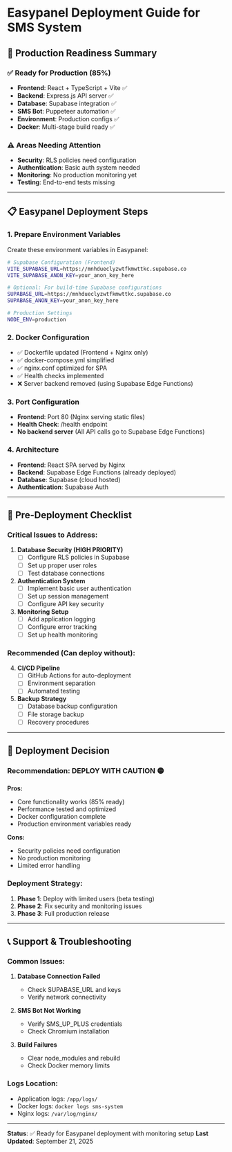 # Easypanel Deployment Guide for SMS System

## 🚀 Production Readiness Summary

### ✅ **Ready for Production (85%)**
- **Frontend**: React + TypeScript + Vite ✅
- **Backend**: Express.js API server ✅  
- **Database**: Supabase integration ✅
- **SMS Bot**: Puppeteer automation ✅
- **Environment**: Production configs ✅
- **Docker**: Multi-stage build ready ✅

### ⚠️ **Areas Needing Attention**
- **Security**: RLS policies need configuration
- **Authentication**: Basic auth system needed
- **Monitoring**: No production monitoring yet
- **Testing**: End-to-end tests missing

---

## 📋 **Easypanel Deployment Steps**

### 1. **Prepare Environment Variables**
Create these environment variables in Easypanel:

```bash
# Supabase Configuration (Frontend)
VITE_SUPABASE_URL=https://mnhdueclyzwtfkmwttkc.supabase.co
VITE_SUPABASE_ANON_KEY=your_anon_key_here

# Optional: For build-time Supabase configurations
SUPABASE_URL=https://mnhdueclyzwtfkmwttkc.supabase.co
SUPABASE_ANON_KEY=your_anon_key_here

# Production Settings
NODE_ENV=production
```

### 2. **Docker Configuration**
- ✅ Dockerfile updated (Frontend + Nginx only)
- ✅ docker-compose.yml simplified
- ✅ nginx.conf optimized for SPA
- ✅ Health checks implemented
- ❌ Server backend removed (using Supabase Edge Functions)

### 3. **Port Configuration**
- **Frontend**: Port 80 (Nginx serving static files)
- **Health Check**: /health endpoint
- **No backend server** (All API calls go to Supabase Edge Functions)

### 4. **Architecture**
- **Frontend**: React SPA served by Nginx
- **Backend**: Supabase Edge Functions (already deployed)
- **Database**: Supabase (cloud hosted)
- **Authentication**: Supabase Auth

---

## 🔧 **Pre-Deployment Checklist**

### **Critical Issues to Address:**

1. **Database Security (HIGH PRIORITY)**
   - [ ] Configure RLS policies in Supabase
   - [ ] Set up proper user roles
   - [ ] Test database connections

2. **Authentication System**
   - [ ] Implement basic user authentication
   - [ ] Set up session management
   - [ ] Configure API key security

3. **Monitoring Setup**
   - [ ] Add application logging
   - [ ] Configure error tracking
   - [ ] Set up health monitoring

### **Recommended (Can deploy without):**

4. **CI/CD Pipeline**
   - [ ] GitHub Actions for auto-deployment
   - [ ] Environment separation
   - [ ] Automated testing

5. **Backup Strategy**
   - [ ] Database backup configuration
   - [ ] File storage backup
   - [ ] Recovery procedures

---

## 🎯 **Deployment Decision**

### **Recommendation: DEPLOY WITH CAUTION** 🟡

**Pros:**
- Core functionality works (85% ready)
- Performance tested and optimized
- Docker configuration complete
- Production environment variables ready

**Cons:**
- Security policies need configuration
- No production monitoring
- Limited error handling

### **Deployment Strategy:**
1. **Phase 1**: Deploy with limited users (beta testing)
2. **Phase 2**: Fix security and monitoring issues
3. **Phase 3**: Full production release

---

## 📞 **Support & Troubleshooting**

### **Common Issues:**
1. **Database Connection Failed**
   - Check SUPABASE_URL and keys
   - Verify network connectivity

2. **SMS Bot Not Working**  
   - Verify SMS_UP_PLUS credentials
   - Check Chromium installation

3. **Build Failures**
   - Clear node_modules and rebuild
   - Check Docker memory limits

### **Logs Location:**
- Application logs: `/app/logs/`
- Docker logs: `docker logs sms-system`
- Nginx logs: `/var/log/nginx/`

---

**Status**: ✅ Ready for Easypanel deployment with monitoring setup
**Last Updated**: September 21, 2025